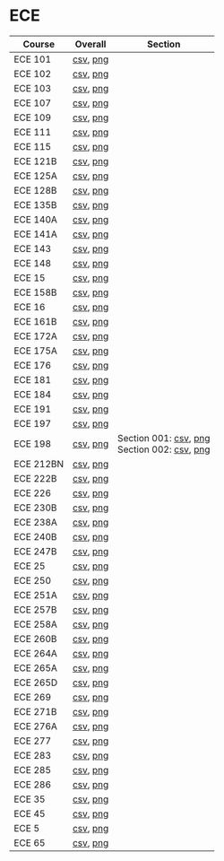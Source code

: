 # ECE

| Course | Overall | Section |
| ------ | ------- | ------- |
| ECE 101 | [csv](https://github.com/UCSD-Historical-Enrollment-Data/2025Winter/blob/main/overall/ECE%20101.csv), [png](https://raw.githubusercontent.com/UCSD-Historical-Enrollment-Data/2025Winter/main/plot_overall/ECE%20101.png) |  |
| ECE 102 | [csv](https://github.com/UCSD-Historical-Enrollment-Data/2025Winter/blob/main/overall/ECE%20102.csv), [png](https://raw.githubusercontent.com/UCSD-Historical-Enrollment-Data/2025Winter/main/plot_overall/ECE%20102.png) |  |
| ECE 103 | [csv](https://github.com/UCSD-Historical-Enrollment-Data/2025Winter/blob/main/overall/ECE%20103.csv), [png](https://raw.githubusercontent.com/UCSD-Historical-Enrollment-Data/2025Winter/main/plot_overall/ECE%20103.png) |  |
| ECE 107 | [csv](https://github.com/UCSD-Historical-Enrollment-Data/2025Winter/blob/main/overall/ECE%20107.csv), [png](https://raw.githubusercontent.com/UCSD-Historical-Enrollment-Data/2025Winter/main/plot_overall/ECE%20107.png) |  |
| ECE 109 | [csv](https://github.com/UCSD-Historical-Enrollment-Data/2025Winter/blob/main/overall/ECE%20109.csv), [png](https://raw.githubusercontent.com/UCSD-Historical-Enrollment-Data/2025Winter/main/plot_overall/ECE%20109.png) |  |
| ECE 111 | [csv](https://github.com/UCSD-Historical-Enrollment-Data/2025Winter/blob/main/overall/ECE%20111.csv), [png](https://raw.githubusercontent.com/UCSD-Historical-Enrollment-Data/2025Winter/main/plot_overall/ECE%20111.png) |  |
| ECE 115 | [csv](https://github.com/UCSD-Historical-Enrollment-Data/2025Winter/blob/main/overall/ECE%20115.csv), [png](https://raw.githubusercontent.com/UCSD-Historical-Enrollment-Data/2025Winter/main/plot_overall/ECE%20115.png) |  |
| ECE 121B | [csv](https://github.com/UCSD-Historical-Enrollment-Data/2025Winter/blob/main/overall/ECE%20121B.csv), [png](https://raw.githubusercontent.com/UCSD-Historical-Enrollment-Data/2025Winter/main/plot_overall/ECE%20121B.png) |  |
| ECE 125A | [csv](https://github.com/UCSD-Historical-Enrollment-Data/2025Winter/blob/main/overall/ECE%20125A.csv), [png](https://raw.githubusercontent.com/UCSD-Historical-Enrollment-Data/2025Winter/main/plot_overall/ECE%20125A.png) |  |
| ECE 128B | [csv](https://github.com/UCSD-Historical-Enrollment-Data/2025Winter/blob/main/overall/ECE%20128B.csv), [png](https://raw.githubusercontent.com/UCSD-Historical-Enrollment-Data/2025Winter/main/plot_overall/ECE%20128B.png) |  |
| ECE 135B | [csv](https://github.com/UCSD-Historical-Enrollment-Data/2025Winter/blob/main/overall/ECE%20135B.csv), [png](https://raw.githubusercontent.com/UCSD-Historical-Enrollment-Data/2025Winter/main/plot_overall/ECE%20135B.png) |  |
| ECE 140A | [csv](https://github.com/UCSD-Historical-Enrollment-Data/2025Winter/blob/main/overall/ECE%20140A.csv), [png](https://raw.githubusercontent.com/UCSD-Historical-Enrollment-Data/2025Winter/main/plot_overall/ECE%20140A.png) |  |
| ECE 141A | [csv](https://github.com/UCSD-Historical-Enrollment-Data/2025Winter/blob/main/overall/ECE%20141A.csv), [png](https://raw.githubusercontent.com/UCSD-Historical-Enrollment-Data/2025Winter/main/plot_overall/ECE%20141A.png) |  |
| ECE 143 | [csv](https://github.com/UCSD-Historical-Enrollment-Data/2025Winter/blob/main/overall/ECE%20143.csv), [png](https://raw.githubusercontent.com/UCSD-Historical-Enrollment-Data/2025Winter/main/plot_overall/ECE%20143.png) |  |
| ECE 148 | [csv](https://github.com/UCSD-Historical-Enrollment-Data/2025Winter/blob/main/overall/ECE%20148.csv), [png](https://raw.githubusercontent.com/UCSD-Historical-Enrollment-Data/2025Winter/main/plot_overall/ECE%20148.png) |  |
| ECE 15 | [csv](https://github.com/UCSD-Historical-Enrollment-Data/2025Winter/blob/main/overall/ECE%2015.csv), [png](https://raw.githubusercontent.com/UCSD-Historical-Enrollment-Data/2025Winter/main/plot_overall/ECE%2015.png) |  |
| ECE 158B | [csv](https://github.com/UCSD-Historical-Enrollment-Data/2025Winter/blob/main/overall/ECE%20158B.csv), [png](https://raw.githubusercontent.com/UCSD-Historical-Enrollment-Data/2025Winter/main/plot_overall/ECE%20158B.png) |  |
| ECE 16 | [csv](https://github.com/UCSD-Historical-Enrollment-Data/2025Winter/blob/main/overall/ECE%2016.csv), [png](https://raw.githubusercontent.com/UCSD-Historical-Enrollment-Data/2025Winter/main/plot_overall/ECE%2016.png) |  |
| ECE 161B | [csv](https://github.com/UCSD-Historical-Enrollment-Data/2025Winter/blob/main/overall/ECE%20161B.csv), [png](https://raw.githubusercontent.com/UCSD-Historical-Enrollment-Data/2025Winter/main/plot_overall/ECE%20161B.png) |  |
| ECE 172A | [csv](https://github.com/UCSD-Historical-Enrollment-Data/2025Winter/blob/main/overall/ECE%20172A.csv), [png](https://raw.githubusercontent.com/UCSD-Historical-Enrollment-Data/2025Winter/main/plot_overall/ECE%20172A.png) |  |
| ECE 175A | [csv](https://github.com/UCSD-Historical-Enrollment-Data/2025Winter/blob/main/overall/ECE%20175A.csv), [png](https://raw.githubusercontent.com/UCSD-Historical-Enrollment-Data/2025Winter/main/plot_overall/ECE%20175A.png) |  |
| ECE 176 | [csv](https://github.com/UCSD-Historical-Enrollment-Data/2025Winter/blob/main/overall/ECE%20176.csv), [png](https://raw.githubusercontent.com/UCSD-Historical-Enrollment-Data/2025Winter/main/plot_overall/ECE%20176.png) |  |
| ECE 181 | [csv](https://github.com/UCSD-Historical-Enrollment-Data/2025Winter/blob/main/overall/ECE%20181.csv), [png](https://raw.githubusercontent.com/UCSD-Historical-Enrollment-Data/2025Winter/main/plot_overall/ECE%20181.png) |  |
| ECE 184 | [csv](https://github.com/UCSD-Historical-Enrollment-Data/2025Winter/blob/main/overall/ECE%20184.csv), [png](https://raw.githubusercontent.com/UCSD-Historical-Enrollment-Data/2025Winter/main/plot_overall/ECE%20184.png) |  |
| ECE 191 | [csv](https://github.com/UCSD-Historical-Enrollment-Data/2025Winter/blob/main/overall/ECE%20191.csv), [png](https://raw.githubusercontent.com/UCSD-Historical-Enrollment-Data/2025Winter/main/plot_overall/ECE%20191.png) |  |
| ECE 197 | [csv](https://github.com/UCSD-Historical-Enrollment-Data/2025Winter/blob/main/overall/ECE%20197.csv), [png](https://raw.githubusercontent.com/UCSD-Historical-Enrollment-Data/2025Winter/main/plot_overall/ECE%20197.png) |  |
| ECE 198 | [csv](https://github.com/UCSD-Historical-Enrollment-Data/2025Winter/blob/main/overall/ECE%20198.csv), [png](https://raw.githubusercontent.com/UCSD-Historical-Enrollment-Data/2025Winter/main/plot_overall/ECE%20198.png) | Section 001: [csv](https://github.com/UCSD-Historical-Enrollment-Data/2025Winter/blob/main/section/ECE%20198_001.csv), [png](https://raw.githubusercontent.com/UCSD-Historical-Enrollment-Data/2025Winter/main/plot_section/ECE%20198_001.png)<br>Section 002: [csv](https://github.com/UCSD-Historical-Enrollment-Data/2025Winter/blob/main/section/ECE%20198_002.csv), [png](https://raw.githubusercontent.com/UCSD-Historical-Enrollment-Data/2025Winter/main/plot_section/ECE%20198_002.png) |
| ECE 212BN | [csv](https://github.com/UCSD-Historical-Enrollment-Data/2025Winter/blob/main/overall/ECE%20212BN.csv), [png](https://raw.githubusercontent.com/UCSD-Historical-Enrollment-Data/2025Winter/main/plot_overall/ECE%20212BN.png) |  |
| ECE 222B | [csv](https://github.com/UCSD-Historical-Enrollment-Data/2025Winter/blob/main/overall/ECE%20222B.csv), [png](https://raw.githubusercontent.com/UCSD-Historical-Enrollment-Data/2025Winter/main/plot_overall/ECE%20222B.png) |  |
| ECE 226 | [csv](https://github.com/UCSD-Historical-Enrollment-Data/2025Winter/blob/main/overall/ECE%20226.csv), [png](https://raw.githubusercontent.com/UCSD-Historical-Enrollment-Data/2025Winter/main/plot_overall/ECE%20226.png) |  |
| ECE 230B | [csv](https://github.com/UCSD-Historical-Enrollment-Data/2025Winter/blob/main/overall/ECE%20230B.csv), [png](https://raw.githubusercontent.com/UCSD-Historical-Enrollment-Data/2025Winter/main/plot_overall/ECE%20230B.png) |  |
| ECE 238A | [csv](https://github.com/UCSD-Historical-Enrollment-Data/2025Winter/blob/main/overall/ECE%20238A.csv), [png](https://raw.githubusercontent.com/UCSD-Historical-Enrollment-Data/2025Winter/main/plot_overall/ECE%20238A.png) |  |
| ECE 240B | [csv](https://github.com/UCSD-Historical-Enrollment-Data/2025Winter/blob/main/overall/ECE%20240B.csv), [png](https://raw.githubusercontent.com/UCSD-Historical-Enrollment-Data/2025Winter/main/plot_overall/ECE%20240B.png) |  |
| ECE 247B | [csv](https://github.com/UCSD-Historical-Enrollment-Data/2025Winter/blob/main/overall/ECE%20247B.csv), [png](https://raw.githubusercontent.com/UCSD-Historical-Enrollment-Data/2025Winter/main/plot_overall/ECE%20247B.png) |  |
| ECE 25 | [csv](https://github.com/UCSD-Historical-Enrollment-Data/2025Winter/blob/main/overall/ECE%2025.csv), [png](https://raw.githubusercontent.com/UCSD-Historical-Enrollment-Data/2025Winter/main/plot_overall/ECE%2025.png) |  |
| ECE 250 | [csv](https://github.com/UCSD-Historical-Enrollment-Data/2025Winter/blob/main/overall/ECE%20250.csv), [png](https://raw.githubusercontent.com/UCSD-Historical-Enrollment-Data/2025Winter/main/plot_overall/ECE%20250.png) |  |
| ECE 251A | [csv](https://github.com/UCSD-Historical-Enrollment-Data/2025Winter/blob/main/overall/ECE%20251A.csv), [png](https://raw.githubusercontent.com/UCSD-Historical-Enrollment-Data/2025Winter/main/plot_overall/ECE%20251A.png) |  |
| ECE 257B | [csv](https://github.com/UCSD-Historical-Enrollment-Data/2025Winter/blob/main/overall/ECE%20257B.csv), [png](https://raw.githubusercontent.com/UCSD-Historical-Enrollment-Data/2025Winter/main/plot_overall/ECE%20257B.png) |  |
| ECE 258A | [csv](https://github.com/UCSD-Historical-Enrollment-Data/2025Winter/blob/main/overall/ECE%20258A.csv), [png](https://raw.githubusercontent.com/UCSD-Historical-Enrollment-Data/2025Winter/main/plot_overall/ECE%20258A.png) |  |
| ECE 260B | [csv](https://github.com/UCSD-Historical-Enrollment-Data/2025Winter/blob/main/overall/ECE%20260B.csv), [png](https://raw.githubusercontent.com/UCSD-Historical-Enrollment-Data/2025Winter/main/plot_overall/ECE%20260B.png) |  |
| ECE 264A | [csv](https://github.com/UCSD-Historical-Enrollment-Data/2025Winter/blob/main/overall/ECE%20264A.csv), [png](https://raw.githubusercontent.com/UCSD-Historical-Enrollment-Data/2025Winter/main/plot_overall/ECE%20264A.png) |  |
| ECE 265A | [csv](https://github.com/UCSD-Historical-Enrollment-Data/2025Winter/blob/main/overall/ECE%20265A.csv), [png](https://raw.githubusercontent.com/UCSD-Historical-Enrollment-Data/2025Winter/main/plot_overall/ECE%20265A.png) |  |
| ECE 265D | [csv](https://github.com/UCSD-Historical-Enrollment-Data/2025Winter/blob/main/overall/ECE%20265D.csv), [png](https://raw.githubusercontent.com/UCSD-Historical-Enrollment-Data/2025Winter/main/plot_overall/ECE%20265D.png) |  |
| ECE 269 | [csv](https://github.com/UCSD-Historical-Enrollment-Data/2025Winter/blob/main/overall/ECE%20269.csv), [png](https://raw.githubusercontent.com/UCSD-Historical-Enrollment-Data/2025Winter/main/plot_overall/ECE%20269.png) |  |
| ECE 271B | [csv](https://github.com/UCSD-Historical-Enrollment-Data/2025Winter/blob/main/overall/ECE%20271B.csv), [png](https://raw.githubusercontent.com/UCSD-Historical-Enrollment-Data/2025Winter/main/plot_overall/ECE%20271B.png) |  |
| ECE 276A | [csv](https://github.com/UCSD-Historical-Enrollment-Data/2025Winter/blob/main/overall/ECE%20276A.csv), [png](https://raw.githubusercontent.com/UCSD-Historical-Enrollment-Data/2025Winter/main/plot_overall/ECE%20276A.png) |  |
| ECE 277 | [csv](https://github.com/UCSD-Historical-Enrollment-Data/2025Winter/blob/main/overall/ECE%20277.csv), [png](https://raw.githubusercontent.com/UCSD-Historical-Enrollment-Data/2025Winter/main/plot_overall/ECE%20277.png) |  |
| ECE 283 | [csv](https://github.com/UCSD-Historical-Enrollment-Data/2025Winter/blob/main/overall/ECE%20283.csv), [png](https://raw.githubusercontent.com/UCSD-Historical-Enrollment-Data/2025Winter/main/plot_overall/ECE%20283.png) |  |
| ECE 285 | [csv](https://github.com/UCSD-Historical-Enrollment-Data/2025Winter/blob/main/overall/ECE%20285.csv), [png](https://raw.githubusercontent.com/UCSD-Historical-Enrollment-Data/2025Winter/main/plot_overall/ECE%20285.png) |  |
| ECE 286 | [csv](https://github.com/UCSD-Historical-Enrollment-Data/2025Winter/blob/main/overall/ECE%20286.csv), [png](https://raw.githubusercontent.com/UCSD-Historical-Enrollment-Data/2025Winter/main/plot_overall/ECE%20286.png) |  |
| ECE 35 | [csv](https://github.com/UCSD-Historical-Enrollment-Data/2025Winter/blob/main/overall/ECE%2035.csv), [png](https://raw.githubusercontent.com/UCSD-Historical-Enrollment-Data/2025Winter/main/plot_overall/ECE%2035.png) |  |
| ECE 45 | [csv](https://github.com/UCSD-Historical-Enrollment-Data/2025Winter/blob/main/overall/ECE%2045.csv), [png](https://raw.githubusercontent.com/UCSD-Historical-Enrollment-Data/2025Winter/main/plot_overall/ECE%2045.png) |  |
| ECE 5 | [csv](https://github.com/UCSD-Historical-Enrollment-Data/2025Winter/blob/main/overall/ECE%205.csv), [png](https://raw.githubusercontent.com/UCSD-Historical-Enrollment-Data/2025Winter/main/plot_overall/ECE%205.png) |  |
| ECE 65 | [csv](https://github.com/UCSD-Historical-Enrollment-Data/2025Winter/blob/main/overall/ECE%2065.csv), [png](https://raw.githubusercontent.com/UCSD-Historical-Enrollment-Data/2025Winter/main/plot_overall/ECE%2065.png) |  |
